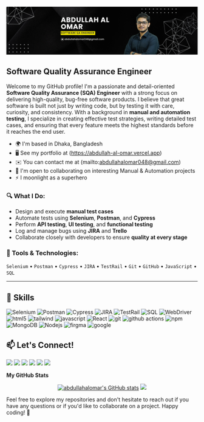 <!-- # Hi ![](https://user-images.githubusercontent.com/18350557/176309783-0785949b-9127-417c-8b55-ab5a4333674e.gif)My name is Abdullah Al Omar -->

![Header](https://github.com/abdullahalomar/abdullahalomar/blob/main/github_banner.png)

Software Quality Assurance Engineer
-------------

Welcome to my GitHub profile! I'm a passionate and detail-oriented **Software Quality Assurance (SQA) Engineer** with a strong focus on delivering high-quality, bug-free software products. I believe that great software is built not just by writing code, but by testing it with care, curiosity, and consistency.
With a background in **manual and automation testing**, I specialize in creating effective test strategies, writing detailed test cases, and ensuring that every feature meets the highest standards before it reaches the end user.

* 🌍  I'm based in Dhaka, Bangladesh
* 🖥️  See my portfolio at (https://abdullah-al-omar.vercel.app)
* ✉️  You can contact me at (mailto:abdullahalomar048@gmail.com)
* 🤝  I'm open to collaborating on interesting Manual & Automation projects
* ⚡  I moonlight as a superhero


### 🔍 What I Do:
- Design and execute **manual test cases**
- Automate tests using **Selenium**, **Postman**, and **Cypress**
- Perform **API testing**, **UI testing**, and **functional testing**
- Log and manage bugs using **JIRA** and **Trello**
- Collaborate closely with developers to ensure **quality at every stage**

### 🧪 Tools & Technologies:
`Selenium` • `Postman` • `Cypress` • `JIRA` • `TestRail` • `Git` • `GitHub` • `JavaScript` • `SQL`

---

  
## 🔧 Skills

<p>
  <img alt="Selenium" src="https://img.shields.io/badge/-Selenium-43B02A?style=flat-square&logo=selenium&logoColor=white" />
  <img alt="Postman" src="https://img.shields.io/badge/-Postman-FF6C37?style=flat-square&logo=postman&logoColor=white" />
  <img alt="Cypress" src="https://img.shields.io/badge/-Cypress-17202C?style=flat-square&logo=cypress&logoColor=white" />
  <img alt="JIRA" src="https://img.shields.io/badge/-JIRA-0052CC?style=flat-square&logo=jira&logoColor=white" />
  <img alt="TestRail" src="https://img.shields.io/badge/-TestRail-339933?style=flat-square&logoColor=white" />
  <img alt="SQL" src="https://img.shields.io/badge/-SQL-4479A1?style=flat-square&logo=mysql&logoColor=white" />
  <img alt="WebDriver" src="https://img.shields.io/badge/-WebDriver-A100FF?style=flat-square&logoColor=white" />
  <img alt="html5" src="https://img.shields.io/badge/-HTML5-E34F26?style=flat-square&logo=html5&logoColor=white" />
  <img alt="tailwind" src="https://img.shields.io/badge/tailwind-%237EA1FF?style=flat-square&logo=tailwind%20css&logoColor=white">
  <img alt="javascript" src="https://img.shields.io/badge/javascript-yellow?style=flat-square&logo=javascript&logoColor=white">
  <img alt="React" src="https://img.shields.io/badge/-React-45b8d8?style=flat-square&logo=react&logoColor=white" />
  <img alt="git" src="https://img.shields.io/badge/-Git-F05032?style=flat-square&logo=git&logoColor=white" />
  <img alt="github actions" src="https://img.shields.io/badge/-Github_Actions-2088FF?style=flat-square&logo=github-actions&logoColor=white" />
  <img alt="npm" src="https://img.shields.io/badge/-NPM-CB3837?style=flat-square&logo=npm&logoColor=white" />
  <img alt="MongoDB" src="https://img.shields.io/badge/-MongoDB-13aa52?style=flat-square&logo=mongodb&logoColor=white" />
  <img alt="Nodejs" src="https://img.shields.io/badge/-Nodejs-43853d?style=flat-square&logo=Node.js&logoColor=white" />
  <img alt="firgma" src="https://img.shields.io/badge/firgma-%23FC4100?style=flat-square&logo=figma&logoColor=white">
  <img alt="google" src="https://img.shields.io/badge/google%20suite-%23FC4100?style=flat-square&logo=google%20cloud&logoColor=white">
</p>

## 📫 Let's Connect!
  <a href="https://www.facebook.com/Abdullahalomar2000"><img src="https://img.shields.io/badge/facebook-%231DA1F2.svg?&style=for-the-badge&logo=facebook&logoColor=white" height=25></a> 
  <a href="https://www.x.com/m_omar40"><img src="https://img.shields.io/badge/twitter-%231DA1F2.svg?&style=for-the-badge&logo=twitter&logoColor=white" height=25></a> 
  <a href="https://www.linkedin.com/in/omar17"><img src="https://img.shields.io/badge/linkedin-%230077B5.svg?&style=for-the-badge&logo=linkedin&logoColor=white" height=25></a> 
  <a href="http://www.instagram.com/abdullahomar.bd"><img src="https://img.shields.io/badge/instagram-%23E4405F.svg?&style=for-the-badge&logo=instagram&logoColor=white" height=25></a> 
  <a href="https://www.youtube.com/@mokkapps"><img src="https://img.shields.io/badge/youtube-%2312100E.svg?&style=for-the-badge&logo=youtube&logoColor=white" height=25></a> 
  <a href="https://app.daily.dev/mdabdullah"><img src="https://img.shields.io/badge/DEV.TO-%230A0A0A.svg?&style=for-the-badge&logo=dev-dot-to&logoColor=white" height=25></a>
</p>

<b>My GitHub Stats</b>

<p align="center">
  <a href="http://www.github.com/abdullahalomar"><img src="https://github-readme-stats.vercel.app/api?username=abdullahalomar&title_color=0891b2&text_color=ffffff&icon_color=ffffff&bg_color=1c1917&hide_border=true&show_icons=true" alt="abdullahalomar's GitHub stats" /></a>
  
  <img src="https://github-readme-streak-stats.herokuapp.com/?user=abdullahalomar&stroke=ffffff&background=1c1917&ring=0891b2&fire=0891b2&currStreakNum=ffffff&currStreakLabel=0891b2&sideNums=ffffff&sideLabels=ffffff&dates=ffffff&hide_border=true" />
</p>



  








Feel free to explore my repositories and don't hesitate to reach out if you have any questions or if you'd like to collaborate on a project. Happy coding! 🚀
